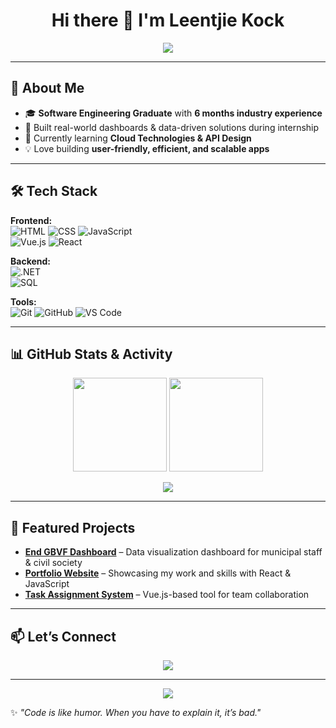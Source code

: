<!-- Profile Header with Typing Effect -->
<h1 align="center">
  Hi there 👋 I'm Leentjie Kock  
</h1>

<p align="center">
  <img src="https://readme-typing-svg.herokuapp.com?size=25&center=true&vCenter=true&width=500&lines=Software+Developer;Frontend+%26+Backend+Enthusiast;Cloud+%26+API+Explorer;Lifelong+Learner" />
</p>

---

## 🚀 About Me  
- 🎓 **Software Engineering Graduate** with **6 months industry experience**  
- 💼 Built real-world dashboards & data-driven solutions during internship  
- 🌱 Currently learning **Cloud Technologies & API Design**  
- 💡 Love building **user-friendly, efficient, and scalable apps**  

---

## 🛠 Tech Stack  

**Frontend:**  
![HTML](https://img.shields.io/badge/HTML5-E34F26?style=for-the-badge&logo=html5&logoColor=white) 
![CSS](https://img.shields.io/badge/CSS3-1572B6?style=for-the-badge&logo=css3&logoColor=white) 
![JavaScript](https://img.shields.io/badge/JavaScript-F7DF1E?style=for-the-badge&logo=javascript&logoColor=black)  
![Vue.js](https://img.shields.io/badge/Vue.js-35495E?style=for-the-badge&logo=vue.js&logoColor=4FC08D) 
![React](https://img.shields.io/badge/React-20232A?style=for-the-badge&logo=react&logoColor=61DAFB)  

**Backend:**  
![.NET](https://img.shields.io/badge/.NET-512BD4?style=for-the-badge&logo=dotnet&logoColor=white)  
![SQL](https://img.shields.io/badge/SQL-4479A1?style=for-the-badge&logo=MicrosoftSQLServer&logoColor=white)  

**Tools:**  
![Git](https://img.shields.io/badge/Git-F05032?style=for-the-badge&logo=git&logoColor=white) 
![GitHub](https://img.shields.io/badge/GitHub-181717?style=for-the-badge&logo=github&logoColor=white) 
![VS Code](https://img.shields.io/badge/VS_Code-007ACC?style=for-the-badge&logo=visualstudiocode&logoColor=white)  

---

## 📊 GitHub Stats & Activity  

<p align="center">
  <img src="https://github-readme-stats.vercel.app/api?username=YOURUSERNAME&show_icons=true&theme=radical" height="150"/>
  <img src="https://github-readme-streak-stats.herokuapp.com/?user=YOURUSERNAME&theme=radical" height="150"/>
</p>

<p align="center">
  <img src="https://github-readme-activity-graph.vercel.app/graph?username=YOURUSERNAME&theme=react-dark"/>
</p>

---

## 📌 Featured Projects  

- **[End GBVF Dashboard](#)** – Data visualization dashboard for municipal staff & civil society  
- **[Portfolio Website](#)** – Showcasing my work and skills with React & JavaScript  
- **[Task Assignment System](#)** – Vue.js-based tool for team collaboration  

---

## 📫 Let’s Connect  
<p align="center">
  <a href="https://www.linkedin.com/in/reabetsoe-kock">
    <img src="https://img.shields.io/badge/LinkedIn-0077B5?style=for-the-badge&logo=linkedin&logoColor=white"/>
  </a>
  
</p>

---

<p align="center">
  <img src="https://komarev.com/ghpvc/?username=YOURUSERNAME&color=blue&style=for-the-badge&label=Profile+Views"/>
</p>

✨ *"Code is like humor. When you have to explain it, it’s bad."*  
